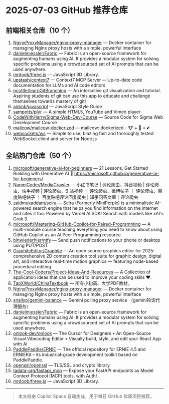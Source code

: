 # 2025-07-03 GitHub 推荐仓库

## 前端相关仓库（10 个）

1. [NginxProxyManager/nginx-proxy-manager](https://github.com/NginxProxyManager/nginx-proxy-manager) — Docker container for managing Nginx proxy hosts with a simple, powerful interface
2. [danielmiessler/Fabric](https://github.com/danielmiessler/Fabric) — Fabric is an open-source framework for augmenting humans using AI. It provides a modular system for solving specific problems using a crowdsourced set of AI prompts that can be used anywhere.
3. [mrdoob/three.js](https://github.com/mrdoob/three.js) — JavaScript 3D Library.
4. [upstash/context7](https://github.com/upstash/context7) — Context7 MCP Server -- Up-to-date code documentation for LLMs and AI code editors
5. [pcottle/learnGitBranching](https://github.com/pcottle/learnGitBranching) — An interactive git visualization and tutorial. Aspiring students of git can use this app to educate and challenge themselves towards mastery of git!
6. [airbnb/javascript](https://github.com/airbnb/javascript) — JavaScript Style Guide
7. [sampotts/plyr](https://github.com/sampotts/plyr) — A simple HTML5, YouTube and Vimeo player
8. [CodeWithHarry/Sigma-Web-Dev-Course](https://github.com/CodeWithHarry/Sigma-Web-Dev-Course) — Source Code for Sigma Web Development Course
9. [mailcow/mailcow-dockerized](https://github.com/mailcow/mailcow-dockerized) — mailcow: dockerized - 🐮 + 🐋 = 💕
10. [websockets/ws](https://github.com/websockets/ws) — Simple to use, blazing fast and thoroughly tested WebSocket client and server for Node.js

## 全站热门仓库（50 个）

1. [microsoft/generative-ai-for-beginners](https://github.com/microsoft/generative-ai-for-beginners) — 21 Lessons, Get Started Building with Generative AI 🔗 https://microsoft.github.io/generative-ai-for-beginners/
2. [NanmiCoder/MediaCrawler](https://github.com/NanmiCoder/MediaCrawler) — 小红书笔记 | 评论爬虫、抖音视频 | 评论爬虫、快手视频 | 评论爬虫、B 站视频 ｜ 评论爬虫、微博帖子 ｜ 评论爬虫、百度贴吧帖子 ｜ 百度贴吧评论回复爬虫 | 知乎问答文章｜评论爬虫
3. [zaidmukaddam/scira](https://github.com/zaidmukaddam/scira) — Scira (Formerly MiniPerplx) is a minimalistic AI-powered search engine that helps you find information on the internet and cites it too. Powered by Vercel AI SDK! Search with models like xAI's Grok 3.
4. [microsoft/Mastering-GitHub-Copilot-for-Paired-Programming](https://github.com/microsoft/Mastering-GitHub-Copilot-for-Paired-Programming) — A multi-module course teaching everything you need to know about using GitHub Copilot as an AI Peer Programming resource.
5. [binwiederhier/ntfy](https://github.com/binwiederhier/ntfy) — Send push notifications to your phone or desktop using PUT/POST
6. [GraphiteEditor/Graphite](https://github.com/GraphiteEditor/Graphite) — An open source graphics editor for 2025: comprehensive 2D content creation tool suite for graphic design, digital art, and interactive real-time motion graphics — featuring node-based procedural editing
7. [The-Cool-Coders/Project-Ideas-And-Resources](https://github.com/The-Cool-Coders/Project-Ideas-And-Resources) — A Collection of application ideas that can be used to improve your coding skills ❤.
8. [TapXWorld/ChinaTextbook](https://github.com/TapXWorld/ChinaTextbook) — 所有小初高、大学PDF教材。
9. [NginxProxyManager/nginx-proxy-manager](https://github.com/NginxProxyManager/nginx-proxy-manager) — Docker container for managing Nginx proxy hosts with a simple, powerful interface
10. [snailyp/gemini-balance](https://github.com/snailyp/gemini-balance) — Gemini polling proxy service （gemini轮询代理服务）
11. [danielmiessler/Fabric](https://github.com/danielmiessler/Fabric) — Fabric is an open-source framework for augmenting humans using AI. It provides a modular system for solving specific problems using a crowdsourced set of AI prompts that can be used anywhere.
12. [onlook-dev/onlook](https://github.com/onlook-dev/onlook) — The Cursor for Designers • An Open-Source Visual Vibecoding Editor • Visually build, style, and edit your React App with AI
13. [PaddlePaddle/ERNIE](https://github.com/PaddlePaddle/ERNIE) — The official repository for ERNIE 4.5 and ERNIEKit – its industrial-grade development toolkit based on PaddlePaddle.
14. [openssl/openssl](https://github.com/openssl/openssl) — TLS/SSL and crypto library
15. [tadata-org/fastapi_mcp](https://github.com/tadata-org/fastapi_mcp) — Expose your FastAPI endpoints as Model Context Protocol (MCP) tools, with Auth!
16. [mrdoob/three.js](https://github.com/mrdoob/three.js) — JavaScript 3D Library.

---

> 本文档由 Copilot Space 自动生成，用于每日 GitHub 优质项目推荐。
